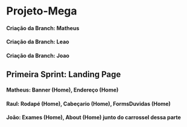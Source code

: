 # Projeto-Mega

#### Criação da Branch: Matheus
#### Criação da Branch: Leao
#### Criação da Branch: Joao

## Primeira Sprint: Landing Page

#### Matheus: Banner (Home), Endereço (Home)
#### Raul: Rodapé (Home), Cabeçario (Home), FormsDuvidas (Home)
#### João: Exames (Home), About (Home) junto do carrossel dessa parte
